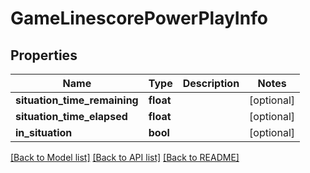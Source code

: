 # GameLinescorePowerPlayInfo

## Properties
Name | Type | Description | Notes
------------ | ------------- | ------------- | -------------
**situation_time_remaining** | **float** |  | [optional] 
**situation_time_elapsed** | **float** |  | [optional] 
**in_situation** | **bool** |  | [optional] 

[[Back to Model list]](../README.md#documentation-for-models) [[Back to API list]](../README.md#documentation-for-api-endpoints) [[Back to README]](../README.md)

